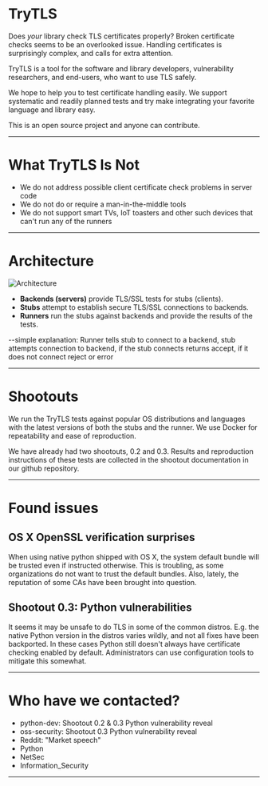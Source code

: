 # TryTLS

Does *your* library check TLS certificates properly?
Broken certificate checks seems to be an overlooked issue.
Handling certificates is surprisingly complex, and calls for extra attention.

TryTLS is a tool for the software and library developers, vulnerability
researchers, and end-users, who want to use TLS safely.

We hope to help you to test certificate handling easily. We support
systematic and readily planned tests and try make integrating your
favorite language and library easy.

This is an open source project and anyone can contribute.

---

# What TryTLS Is Not

* We do not address possible client certificate check problems in server code
* We do not do or require a man-in-the-middle tools
* We do not support smart TVs, IoT toasters and other such devices that
  can't run any of the runners

---

# Architecture

![Architecture](https://raw.githubusercontent.com/ouspg/trytls/master/doc/architecture-scaled.jpg)

* **Backends (servers)** provide TLS/SSL tests for stubs (clients).
* **Stubs** attempt to establish secure TLS/SSL connections to backends.
* **Runners** run the stubs against backends and provide the results of the tests.

--simple explanation: Runner tells stub to connect to a backend, stub attempts connection to backend, if the stub connects returns accept, if it does not connect reject or error

---

# Shootouts

We run the TryTLS tests against popular OS distributions and
languages with the latest versions of both the stubs and the runner. We use Docker for repeatability
and ease of reproduction.

We have already had two shootouts, 0.2 and 0.3.
Results and reproduction instructions of these tests are collected
in the shootout documentation in our github repository.

---

# Found issues

## OS X OpenSSL verification surprises

When using native python shipped with OS X, the system default bundle will be
trusted even if instructed otherwise. This is troubling, as some organizations
do not want to trust the default bundles. Also, lately, the reputation of some
CAs have been brought into question.

## Shootout 0.3: Python vulnerabilities

It seems it may be unsafe to do TLS in some of the  common distros.
E.g. the native Python version in the distros varies wildly, and not all fixes have
been backported. In these cases Python still doesn't always have certificate
checking enabled by default. Administrators can use configuration tools to mitigate this somewhat.

---

# Who have we contacted?

* python-dev: Shootout 0.2 & 0.3 Python vulnerability reveal
* oss-security: Shootout 0.3 Python vulnerability reveal
* Reddit: "Market speech"
 * Python
 * NetSec
 * Information_Security

---
